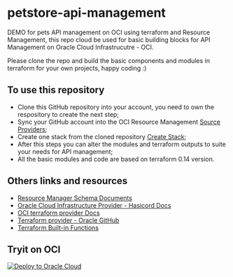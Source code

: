 # petstore-api-management
DEMO for pets API management on OCI using terraform and Resource Management, this repo cloud be used for basic building blocks for API Management on Oracle Cloud Infrastrucutre - OCI. 

Please clone the repo and build the basic components and modules in terraform for your own projects, happy coding :)

## To use this repository
- Clone this GitHub repository into your account, you need to own the respository to create the next step;
- Sync your GitHub account into the OCI Resource Management [Source Providers](https://docs.oracle.com/en-us/iaas/Content/ResourceManager/Concepts/resourcemanager.htm#concepts__ConfigurationSourceProviderDefinition);
- Create one stack from the cloned repository [Create Stack](https://docs.oracle.com/en-us/iaas/Content/ResourceManager/Tasks/managingstacksandjobs.htm#Managing_Stacks_and_Jobs);
- After this steps you can alter the modules and terraform outputs to suite your needs for API management;
- All the basic modules and code are based on terraform 0.14 version.

## Others links and resources
- [Resource Manager Schema Documents](https://docs.oracle.com/en-us/iaas/Content/ResourceManager/Concepts/terraformconfigresourcemanager_topic-schema.htm#metaschema)
- [Oracle Cloud Infrastructure Provider - Hasicord Docs](https://registry.terraform.io/providers/hashicorp/oci/latest/docs)
- [OCI terraform provider Docs](https://docs.oracle.com/en-us/iaas/Content/API/SDKDocs/terraform.htm)
- [Terraform provider - Oracle GitHub](https://github.com/terraform-providers/terraform-provider-oci)
- [Terraform Built-in Functions](https://www.terraform.io/docs/language/functions/index.html)

## Tryit on OCI
[![Deploy to Oracle Cloud](https://oci-resourcemanager-plugin.plugins.oci.oraclecloud.com/latest/deploy-to-oracle-cloud.svg)](https://cloud.oracle.com/resourcemanager/stacks/create?zipUrl=https://github.com/talemos/petstore-api-management/releases/latest)